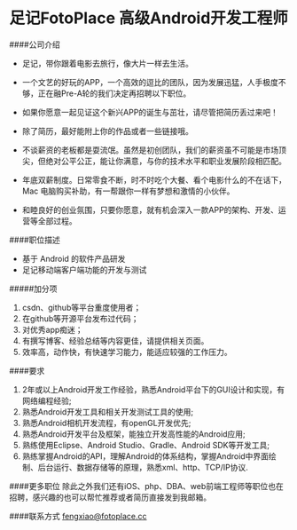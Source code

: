 足记FotoPlace 高级Android开发工程师
==========
####公司介绍
- 足记，带你跟着电影去旅行，像大片一样去生活。

- 一个文艺的好玩的APP，一个高效的逗比的团队，因为发展迅猛，人手极度不够，正在融Pre-A轮的我们决定再招聘以下职位。  
- 如果你愿意一起见证这个新兴APP的诞生与茁壮，请尽管把简历丢过来吧！  
- 除了简历，最好能附上你的作品或者一些链接哦。  
- 不谈薪资的老板都是耍流氓。虽然是初创团队，我们的薪资虽不可能是市场顶尖，但绝对公平公正，能让你满意，与你的技术水平和职业发展阶段相匹配。  
- 年底双薪制度。日常零食不断，时不时吃个大餐、看个电影什么的不在话下，Mac 电脑购买补助，有一帮跟你一样有梦想和激情的小伙伴。  
- 和睦良好的创业氛围，只要你愿意，就有机会深入一款APP的架构、开发、运营等全部过程。  


####职位描述  
- 基于 Android 的软件产品研发
- 足记移动端客户端功能的开发与测试

#####加分项
1. csdn、github等平台重度使用者；
2. 在github等开源平台发布过代码；
3. 对优秀app痴迷；
4. 有撰写博客、经验总结等内容更佳，请提供相关页面。
5. 效率高，动作快，有快速学习能力，能适应较强的工作压力。

####要求 
1. 2年或以上Android开发工作经验，熟悉Android平台下的GUI设计和实现，有网络编程经验;  
2. 熟悉Android开发工具和相关开发测试工具的使用;    
3. 熟悉Android相机开发流程，有openGL开发优先;    
4. 熟悉Android开发平台及框架，能独立开发高性能的Android应用;  
5. 熟练使用Eclipse、Android Studio、Gradle、Android SDK等开发工具;  
6. 熟练掌握Android的API，理解Android的体系结构，掌握Android中界面绘制、后台运行、数据存储等的原理，熟悉xml、http、TCP/IP协议.  

####更多职位
除此之外我们还有iOS、php、DBA、web前端工程师等职位也在招聘，感兴趣的也可以帮忙推荐或者简历直接发到我邮箱。  

####联系方式
[fengxiao@fotoplace.cc](mailto:fengxiao@fotoplace.cc)
